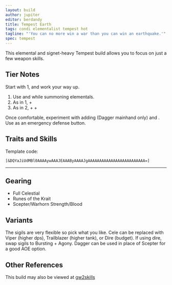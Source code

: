 ```yaml
---
layout: build
author: jupiter
editor: berdandy
title: Tempest Earth
tags: condi elementalist tempest hot
tagline: "'You can no more win a war than you can win an earthquake.'"
spec: tempest
---
```


This elemental and signet-heavy Tempest build allows you to focus on just a few weapon skills.

## Tier Notes

Start with 1, and work your way up.

1. Use <span data-aw2-key="1" data-aw2-skill="5500"></span> and <span data-aw2-key="5" data-aw2-skill="30336"></span> while summoning elementals.
2. As in 1, + <span data-aw2-key="2" data-aw2-skill="5695"></span>
3. As in 2, + <span data-aw2-key="F4" data-aw2-skill="29618"></span> + <span data-aw2-key="8" data-aw2-skill="5571"></span>

Once comfortable, experiment with adding <span data-aw2-key="3" data-aw2-skill="5559"></span> (Dagger mainhand only) and <span data-aw2-key="7" data-aw2-skill="5542"></span>. Use <span data-aw2-key="4" data-aw2-skill="29453"></span> as an emergency defense button.

## Traits and Skills

Template code:

`[&DQYaJiUdMBl0AAAAywAAAJEAAAByAAAAJgAAAAAAAAAAAAAAAAAAAAAAAAA=]`

---

<div
  data-armory-embed='skills'
  data-armory-ids='5503,5542,5571,5502,5666'
>
</div>
<div
  data-armory-embed='specializations'
  data-armory-ids='26,37,48'
  data-armory-26-traits='1507,275,287'
  data-armory-37-traits='253,257,238'
  data-armory-48-traits='1952,1902,1839'
>
</div>


## Gearing

- Full Celestial
- Runes of the Krait
- Scepter/Warhorn Strength/Blood

## Variants

The sigils are very flexible so pick what you like. Cele can be replaced with Viper (higher dps), Trailblazer (higher tank), or Dire (budget). If using dire, swap sigils to Bursting + Agony. Dagger can be used in place of Scepter for a good AOE option.

## Other References

This build may also be viewed at [gw2skills](http://en.gw2skills.net/editor/?PGgEsEWmB7ipxqYk4xc11yA-zxIY1ohvM6LBCsA8ZA-e)

